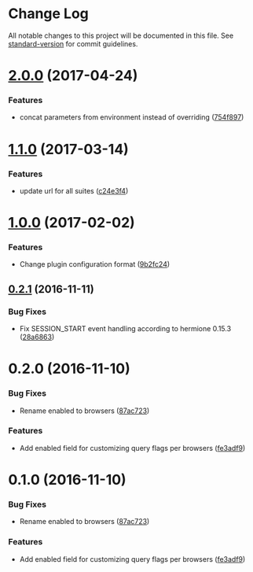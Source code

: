 # Change Log

All notable changes to this project will be documented in this file. See [standard-version](https://github.com/conventional-changelog/standard-version) for commit guidelines.

<a name="2.0.0"></a>
# [2.0.0](https://github.com/gemini-testing/url-decorator/compare/v1.1.0...v2.0.0) (2017-04-24)


### Features

* concat parameters from environment instead of overriding ([754f897](https://github.com/gemini-testing/url-decorator/commit/754f897))



<a name="1.1.0"></a>
# [1.1.0](https://github.com/:gemini-testing/url-decorator/compare/v1.0.0...v1.1.0) (2017-03-14)


### Features

* update url for all suites ([c24e3f4](https://github.com/:gemini-testing/url-decorator/commit/c24e3f4))



<a name="1.0.0"></a>
# [1.0.0](https://github.com/:gemini-testing/url-decorator/compare/v0.2.1...v1.0.0) (2017-02-02)


### Features

* Change plugin configuration format ([9b2fc24](https://github.com/:gemini-testing/url-decorator/commit/9b2fc24))



<a name="0.2.1"></a>
## [0.2.1](https://github.com/:gemini-testing/url-decorator/compare/v0.2.0...v0.2.1) (2016-11-11)


### Bug Fixes

* Fix SESSION_START event handling according to hermione 0.15.3 ([28a6863](https://github.com/:gemini-testing/url-decorator/commit/28a6863))



<a name="0.2.0"></a>
# 0.2.0 (2016-11-10)


### Bug Fixes

* Rename enabled to browsers ([87ac723](https://github.com/:gemini-testing/url-decorator/commit/87ac723))


### Features

* Add enabled field for customizing query flags per browsers ([fe3adf9](https://github.com/:gemini-testing/url-decorator/commit/fe3adf9))



<a name="0.1.0"></a>
# 0.1.0 (2016-11-10)


### Bug Fixes

* Rename enabled to browsers ([87ac723](https://github.com/:gemini-testing/url-decorator/commit/87ac723))


### Features

* Add enabled field for customizing query flags per browsers ([fe3adf9](https://github.com/:gemini-testing/url-decorator/commit/fe3adf9))
